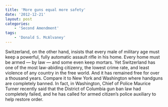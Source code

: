 ```yaml
---
title: 'More guns equal more safety'
date: '2012-12-21'
layout: post
categories:
    - 'Second Amendment'
tags:
    - 'Donald S. McAlvaney'
---
```


Switzerland, on the other hand, insists that every male of military age must keep a powerful, fully automatic assault rifle in his home. Every home must be armed — by law — and some even keep mortars. Yet Switzerland has one of the most law-abiding citizenry, the lowest crime rate, and least violence of any country in the free world. And it has remained free for over a thousand years. Compare it to New York and Washington where handguns are completely banned. In fact, in Washington, Chief of Police Maurice Turner recently said that the District of Columbia gun ban law had completely failed, and he has called for armed citizen’s police auxiliary to help restore order.